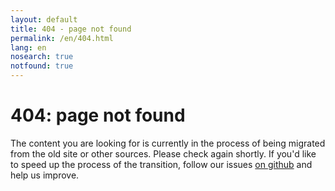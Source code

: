 ```yaml
---
layout: default
title: 404 - page not found
permalink: /en/404.html
lang: en
nosearch: true
notfound: true
---
```

404: page not found
===================

The content you are looking for is currently in the process of being migrated from the old site or other sources. Please check again shortly. If you'd like to speed up the process of the transition, follow our issues [on github](https://github.com/hotosm/learnosm/issues) and help us improve.